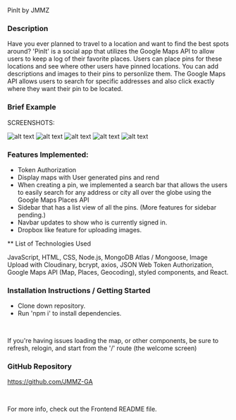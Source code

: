 PinIt by JMMZ

### Description

Have you ever planned to travel to a location and want to find the best spots around? 'PinIt' is a social app that utilizes the Google Maps API to allow users to keep a log of their favorite places. Users can place pins for these locations and see where other users have pinned locations. You can add descriptions and images to their pins to personlize them. The Google Maps API allows users to search for specific addresses and also click exactly where they want their pin to be located. 


### Brief Example

SCREENSHOTS:

![alt text](Project-3-Backend/assets/pinitWelcomePage.png)
![alt text](Project-3-Backend/assets/pinitSigninPage.png)
![alt text](Project-3-Backend/assets/pinitHomeMap.png)
![alt text](Project-3-Backend/assets/pinitNewPinForm.png)
![alt text](Project-3-Backend/assets/pinitPinDetails.png)


### Features Implemented:

- Token Authorization
- Display maps with User generated pins and rend
- When creating a pin, we implemented a search bar that allows the users to easily search for any address or city all over the globe using the Google Maps Places API
- Sidebar that has a list view of all the pins. (More features for sidebar pending.)
- Navbar updates to show who is currently signed in. 
- Dropbox like feature for uploading images.


 ** List of Technologies Used

JavaScript, HTML, CSS, Node.js, MongoDB Atlas / Mongoose, Image Upload with Cloudinary, bcrypt, axios, JSON Web Token Authorization, Google Maps API (Map, Places, Geocoding), styled components, and React.


 ### Installation Instructions / Getting Started

- Clone down repository.
- Run 'npm i' to install dependencies.

<br>

If you're having issues loading the map, or other components, be sure to refresh, relogin, and start from the '/' route (the welcome screen)

### GitHub Repository

https://github.com/JMMZ-GA

<br>

For more info, check out the Frontend README file.